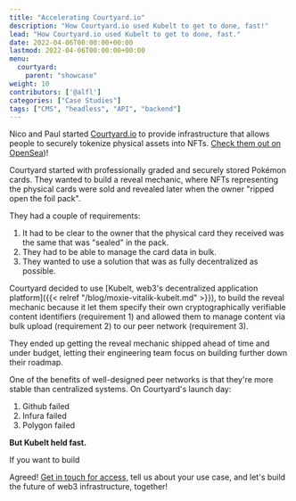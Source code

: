 ```yaml
---
title: "Accelerating Courtyard.io"
description: "How Courtyard.io used Kubelt to get to done, fast!"
lead: "How Courtyard.io used Kubelt to get to done, fast."
date: 2022-04-06T00:00:00+00:00
lastmod: 2022-04-06T00:00:00+00:00
menu:
  courtyard:
    parent: "showcase"
weight: 10
contributors: ['@alfl']
categories: ["Case Studies"]
tags: ["CMS", "headless", "API", "backend"]
---
```


Nico and Paul started [Courtyard.io](https://courtyard.io) to provide infrastructure that allows people to securely tokenize physical assets into NFTs. [Check them out on OpenSea](https://opensea.io/collection/courtyard-nft))!

Courtyard started with professionally graded and securely stored Pokémon cards. They wanted to build a reveal mechanic, where NFTs representing the physical cards were sold and revealed later when the owner "ripped open the foil pack".

They had a couple of requirements:

1. It had to be clear to the owner that the physical card they received was the same that was "sealed" in the pack.
1. They had to be able to manage the card data in bulk.
1. They wanted to use a solution that was as fully decentralized as possible.

Courtyard decided to use [Kubelt, web3's decentralized application platform]({{< relref "/blog/moxie-vitalik-kubelt.md" >}}), to build the reveal mechanic because it let them specify their own cryptographically verifiable content identifiers (requirement 1) and allowed them to manage content via bulk upload (requirement 2) to our peer network (requirement 3).

They ended up getting the reveal mechanic shipped ahead of time and under budget, letting their engineering team focus on building further down their roadmap.

One of the benefits of well-designed peer networks is that they're more stable than centralized systems. On Courtyard's launch day:

1. Github failed
1. Infura failed
1. Polygon failed

**But Kubelt held fast.**

If you want to build 

Agreed! [Get in touch for access,](https://omq1ez0wxhd.typeform.com/to/IXfcN3Xf) tell us about your use case, and let's build the future of web3 infrastructure, together!
